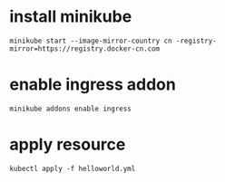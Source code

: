# install minikube
```
minikube start --image-mirror-country cn -registry-mirror=https://registry.docker-cn.com
```

# enable ingress addon

```
minikube addons enable ingress
```

# apply resource

```
kubectl apply -f helloworld.yml
```